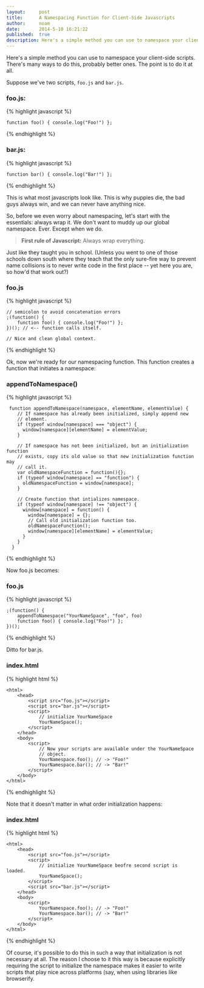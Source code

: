 ```yaml
---
layout:     post
title:      A Namespacing Function for Client-Side Javascripts
author:     noam
date:       2014-5-10 16:21:22
published:  true
description: Here's a simple method you can use to namespace your client-side scripts. There's many ways to do this, probably better ones. The point is to do it at all.
---
```


Here's a simple method you can use to namespace your client-side scripts.
There's many ways to do this, probably better ones. The point is to do it at
all.

Suppose we've two scripts, `foo.js` and `bar.js`.

### foo.js:

{% highlight javascript %}

    function foo() { console.log("Foo!") };

{% endhighlight %}

### bar.js:

{% highlight javascript %}

    function bar() { console.log("Bar!") };

{% endhighlight %}

<!--more-->

This is what most javascripts look like. This is why puppies die, the
bad guys always win, and we can never have anything nice.

So, before we even worry about namespacing, let's start with the
essentials: always wrap it.
We don't want to muddy up our global namespace. Ever. Except when we do.

> **First rule of Javascript:** Always wrap everything.

Just like they taught you
in school. (Unless you went to one of those schools down south where they
teach that the only
sure-fire way to prevent name collisions is to never write code in the first
place -- yet here you are, so how'd that work out?)

### foo.js

{% highlight javascript %}

    // semicolon to avoid concatenation errors
    ;(function() {
        function foo() { console.log("Foo!") };
    })(); // <-- function calls itself.

    // Nice and clean global context.

{% endhighlight %}

Ok, now we're ready for our namespacing function. This function creates a
function that initiates a namespace:

### appendToNamespace()

{% highlight javascript %}

     function appendToNamespace(namespace, elementName, elementValue) {
        // If namespace has already been initialized, simply append new
        // element.
        if (typeof window[namespace] === "object") {
          window[namespace][elementName] = elementValue;
        }

        // If namespace has not been initialized, but an initialization function
        // exists, copy its old value so that new initialization function may
        // call it.
        var oldNamespaceFunction = function(){};
        if (typeof window[namespace] == "function") {
          oldNamespaceFunction = window[namespace];
        }

        // Create function that intializes namespace.
        if (typeof window[namespace] !== "object") {
          window[namespace] = function() {
            window[namespace] = {};
            // Call old initialization function too.
            oldNamespaceFunction();
            window[namespace][elementName] = elementValue;
          }
        }
      }

{% endhighlight %}

Now foo.js becomes:

### foo.js

{% highlight javascript %}

    ;(function() {
        appendToNamespace("YourNameSpace", "foo", foo)
        function foo() { console.log("Foo!") };
    })();

{% endhighlight %}

Ditto for bar.js.

### index.html

{% highlight html %}

    <html>
        <head>
            <script src="foo.js"></script>
            <script src="bar.js"></script>
            <script>
                // initialize YourNameSpace
                YourNameSpace();
            </script>
        </head>
        <body>
            <script>
                // Now your scripts are available under the YourNameSpace
                // object.
                YourNamespace.foo(); // -> "Foo!"
                YourNamespace.bar(); // -> "Bar!"
            </script>
        </body>
    </html>

{% endhighlight %}

Note that it doesn't matter in what order initialization happens:

### index.html

{% highlight html %}

    <html>
        <head>
            <script src="foo.js"></script>
            <script>
                // initialize YourNameSpace beofre second script is loaded.
                YourNameSpace();
            </script>
            <script src="bar.js"></script>
        </head>
        <body>
            <script>
                YourNamespace.foo(); // -> "Foo!"
                YourNamespace.bar(); // -> "Bar!"
            </script>
        </body>
    </html>

{% endhighlight %}

Of course, it's possible to do this in such a way that initialization is not
necessary at all. The reason I choose to it this way is because explicitly
requiring the script to initialize the namespace makes it easier to write
scripts that play nice across platforms (say, when using libraries
like browserify.
